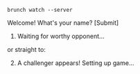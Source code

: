 `brunch watch --server`

Welcome! What's your name?
[Submit]

1) Waiting for worthy opponent...

or straight to:

2) A challenger appears! Setting up game...


